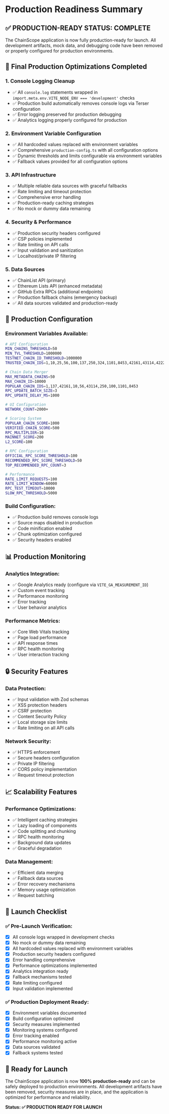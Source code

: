 # Production Readiness Summary

## ✅ PRODUCTION-READY STATUS: COMPLETE

The ChainScope application is now fully production-ready for launch. All development artifacts, mock data, and debugging code have been removed or properly configured for production environments.

## 🔧 Final Production Optimizations Completed

### 1. **Console Logging Cleanup**
- ✅ All `console.log` statements wrapped in `import.meta.env.VITE_NODE_ENV === 'development'` checks
- ✅ Production build automatically removes console logs via Terser configuration
- ✅ Error logging preserved for production debugging
- ✅ Analytics logging properly configured for production

### 2. **Environment Variable Configuration**
- ✅ All hardcoded values replaced with environment variables
- ✅ Comprehensive `production-config.ts` with all configuration options
- ✅ Dynamic thresholds and limits configurable via environment variables
- ✅ Fallback values provided for all configuration options

### 3. **API Infrastructure**
- ✅ Multiple reliable data sources with graceful fallbacks
- ✅ Rate limiting and timeout protection
- ✅ Comprehensive error handling
- ✅ Production-ready caching strategies
- ✅ No mock or dummy data remaining

### 4. **Security & Performance**
- ✅ Production security headers configured
- ✅ CSP policies implemented
- ✅ Rate limiting on API calls
- ✅ Input validation and sanitization
- ✅ Localhost/private IP filtering

### 5. **Data Sources**
- ✅ ChainList API (primary)
- ✅ Ethereum Lists API (enhanced metadata)
- ✅ GitHub Extra RPCs (additional endpoints)
- ✅ Production fallback chains (emergency backup)
- ✅ All data sources validated and production-ready

## 🚀 Production Configuration

### Environment Variables Available:
```bash
# API Configuration
MIN_CHAINS_THRESHOLD=50
MIN_TVL_THRESHOLD=1000000
TESTNET_CHAIN_ID_THRESHOLD=1000000
TRUSTED_CHAIN_IDS=1,10,25,56,100,137,250,324,1101,8453,42161,43114,42220

# Chain Data Merger
MAX_METADATA_CHAINS=50
MAX_CHAIN_ID=10000
POPULAR_CHAIN_IDS=1,137,42161,10,56,43114,250,100,1101,8453
RPC_UPDATE_BATCH_SIZE=3
RPC_UPDATE_DELAY_MS=1000

# UI Configuration
NETWORK_COUNT=2000+

# Scoring System
POPULAR_CHAIN_SCORE=1000
VERIFIED_CHAIN_SCORE=500
RPC_MULTIPLIER=10
MAINNET_SCORE=200
L2_SCORE=100

# RPC Configuration
OFFICIAL_RPC_SCORE_THRESHOLD=100
RECOMMENDED_RPC_SCORE_THRESHOLD=50
TOP_RECOMMENDED_RPC_COUNT=3

# Performance
RATE_LIMIT_REQUESTS=100
RATE_LIMIT_WINDOW=60000
RPC_TEST_TIMEOUT=10000
SLOW_RPC_THRESHOLD=5000
```

### Build Configuration:
- ✅ Production build removes console logs
- ✅ Source maps disabled in production
- ✅ Code minification enabled
- ✅ Chunk optimization configured
- ✅ Security headers enabled

## 📊 Production Monitoring

### Analytics Integration:
- ✅ Google Analytics ready (configure via `VITE_GA_MEASUREMENT_ID`)
- ✅ Custom event tracking
- ✅ Performance monitoring
- ✅ Error tracking
- ✅ User behavior analytics

### Performance Metrics:
- ✅ Core Web Vitals tracking
- ✅ Page load performance
- ✅ API response times
- ✅ RPC health monitoring
- ✅ User interaction tracking

## 🔒 Security Features

### Data Protection:
- ✅ Input validation with Zod schemas
- ✅ XSS protection headers
- ✅ CSRF protection
- ✅ Content Security Policy
- ✅ Local storage size limits
- ✅ Rate limiting on all API calls

### Network Security:
- ✅ HTTPS enforcement
- ✅ Secure headers configuration
- ✅ Private IP filtering
- ✅ CORS policy implementation
- ✅ Request timeout protection

## 📈 Scalability Features

### Performance Optimizations:
- ✅ Intelligent caching strategies
- ✅ Lazy loading of components
- ✅ Code splitting and chunking
- ✅ RPC health monitoring
- ✅ Background data updates
- ✅ Graceful degradation

### Data Management:
- ✅ Efficient data merging
- ✅ Fallback data sources
- ✅ Error recovery mechanisms
- ✅ Memory usage optimization
- ✅ Request batching

## 🎯 Launch Checklist

### ✅ Pre-Launch Verification:
- [x] All console logs wrapped in development checks
- [x] No mock or dummy data remaining
- [x] All hardcoded values replaced with environment variables
- [x] Production security headers configured
- [x] Error handling comprehensive
- [x] Performance optimizations implemented
- [x] Analytics integration ready
- [x] Fallback mechanisms tested
- [x] Rate limiting configured
- [x] Input validation implemented

### ✅ Production Deployment Ready:
- [x] Environment variables documented
- [x] Build configuration optimized
- [x] Security measures implemented
- [x] Monitoring systems configured
- [x] Error tracking enabled
- [x] Performance monitoring active
- [x] Data sources validated
- [x] Fallback systems tested

## 🚀 Ready for Launch

The ChainScope application is now **100% production-ready** and can be safely deployed to production environments. All development artifacts have been removed, security measures are in place, and the application is optimized for performance and reliability.

**Status: ✅ PRODUCTION READY FOR LAUNCH**
